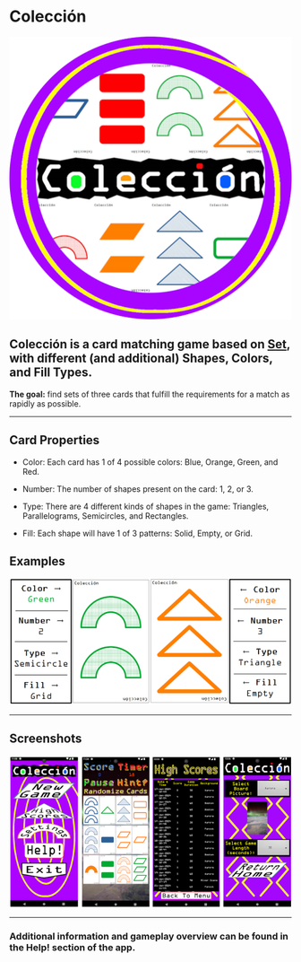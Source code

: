 # Colección

![Logo](fastlane/metadata/android/en-US/images/icon.png)

## **Colección** is a card matching game based on [Set](https://www.setgame.com/set/puzzle), with different (and additional) Shapes, Colors, and Fill Types.

**The goal:** find sets of three cards that fulfill the requirements for a match as rapidly as possible.

---

## Card Properties

- Color: Each card has 1 of 4 possible colors: Blue, Orange, Green, and Red.

- Number: The number of shapes present on the card: 1, 2, or 3.

- Type: There are 4 different kinds of shapes in the game: Triangles, Parallelograms, Semicircles, and 	Rectangles.

- Fill:	Each shape will have 1 of 3 patterns: Solid, Empty, or Grid.

## Examples

![Examples](app/src/main/assets/helpinformerge2.png)

---

## Screenshots

![Screenshots](app/src/main/assets/coleccion_screenshots2.png)

---

### Additional information and gameplay overview can be found in the **Help!** section of the app.
